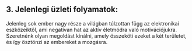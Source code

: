 ## 3. Jelenlegi üzleti folyamatok:

Jelenleg sok ember nagy része a világban túlzottan függ az elektronikai eszközeiktől,
ami negatívan hat az aktív életmódra való motivációjukra.
Szeretnénk olyan megoldást kínálni, amely összeköti ezeket a két területet, és így ösztönzi az embereket a mozgásra.